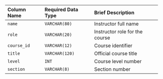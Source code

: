 
| Column Name  | Required Data Type | Brief Description                                 |
| :----------- | :----------------- | :----------------------------------------------- |
| `name`       | `VARCHAR(80)`      | Instructor full name    |
| `role`       | `VARCHAR(20)`      | Instructor role for the course  |
| `course_id`  | `VARCHAR(12)`      | Course identifier                 |
| `title`      | `VARCHAR(120)`     | Official course title                            |
| `level`      | `INT`              | Course level number             |
| `section`    | `VARCHAR(8)`       | Section number                    |

